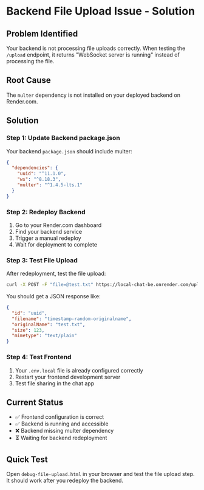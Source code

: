 # Backend File Upload Issue - Solution

## Problem Identified
Your backend is not processing file uploads correctly. When testing the `/upload` endpoint, it returns "WebSocket server is running" instead of processing the file.

## Root Cause
The `multer` dependency is not installed on your deployed backend on Render.com.

## Solution

### Step 1: Update Backend package.json
Your backend `package.json` should include multer:
```json
{
  "dependencies": {
    "uuid": "^11.1.0",
    "ws": "^8.18.3",
    "multer": "^1.4.5-lts.1"
  }
}
```

### Step 2: Redeploy Backend
1. Go to your Render.com dashboard
2. Find your backend service
3. Trigger a manual redeploy
4. Wait for deployment to complete

### Step 3: Test File Upload
After redeployment, test the file upload:
```bash
curl -X POST -F "file=@test.txt" https://local-chat-be.onrender.com/upload
```

You should get a JSON response like:
```json
{
  "id": "uuid",
  "filename": "timestamp-random-originalname",
  "originalName": "test.txt",
  "size": 123,
  "mimetype": "text/plain"
}
```

### Step 4: Test Frontend
1. Your `.env.local` file is already configured correctly
2. Restart your frontend development server
3. Test file sharing in the chat app

## Current Status
- ✅ Frontend configuration is correct
- ✅ Backend is running and accessible
- ❌ Backend missing multer dependency
- ⏳ Waiting for backend redeployment

## Quick Test
Open `debug-file-upload.html` in your browser and test the file upload step. It should work after you redeploy the backend.
